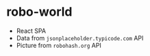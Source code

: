 # robo-world
- React SPA
- Data from `jsonplaceholder.typicode.com` API
- Picture from `robohash.org` API
